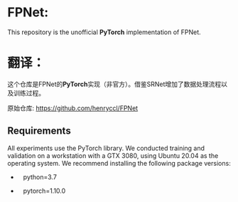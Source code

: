 # FPNet: 

This repository is the unofficial **PyTorch** implementation of FPNet.
# 翻译：
这个仓库是FPNet的**PyTorch**实现（非官方）。借鉴SRNet增加了数据处理流程以及训练过程。


原始仓库: https://github.com/henryccl/FPNet


## Requirements
All experiments use the PyTorch library. We conducted training and validation on a workstation with a GTX 3080, using Ubuntu 20.04 as the operating system. We recommend installing the following package versions:

* &nbsp;&nbsp; python=3.7 

* &nbsp;&nbsp; pytorch=1.10.0


